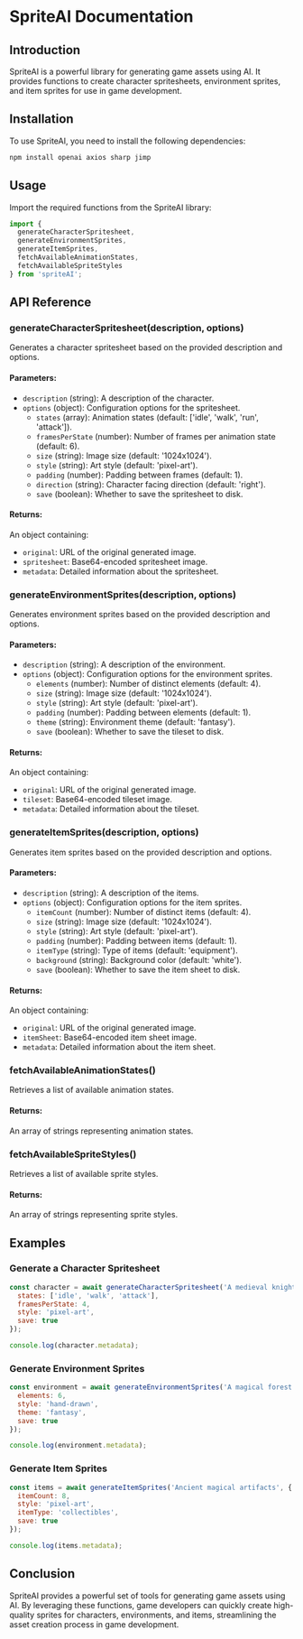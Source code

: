 # SpriteAI Documentation

## Introduction

SpriteAI is a powerful library for generating game assets using AI. It provides functions to create character spritesheets, environment sprites, and item sprites for use in game development.

## Installation

To use SpriteAI, you need to install the following dependencies:

```bash
npm install openai axios sharp jimp
```

## Usage

Import the required functions from the SpriteAI library:

```javascript
import { 
  generateCharacterSpritesheet, 
  generateEnvironmentSprites, 
  generateItemSprites, 
  fetchAvailableAnimationStates, 
  fetchAvailableSpriteStyles 
} from 'spriteAI';
```

## API Reference

### generateCharacterSpritesheet(description, options)

Generates a character spritesheet based on the provided description and options.

#### Parameters:

- `description` (string): A description of the character.
- `options` (object): Configuration options for the spritesheet.
  - `states` (array): Animation states (default: ['idle', 'walk', 'run', 'attack']).
  - `framesPerState` (number): Number of frames per animation state (default: 6).
  - `size` (string): Image size (default: '1024x1024').
  - `style` (string): Art style (default: 'pixel-art').
  - `padding` (number): Padding between frames (default: 1).
  - `direction` (string): Character facing direction (default: 'right').
  - `save` (boolean): Whether to save the spritesheet to disk.

#### Returns:

An object containing:
- `original`: URL of the original generated image.
- `spritesheet`: Base64-encoded spritesheet image.
- `metadata`: Detailed information about the spritesheet.

### generateEnvironmentSprites(description, options)

Generates environment sprites based on the provided description and options.

#### Parameters:

- `description` (string): A description of the environment.
- `options` (object): Configuration options for the environment sprites.
  - `elements` (number): Number of distinct elements (default: 4).
  - `size` (string): Image size (default: '1024x1024').
  - `style` (string): Art style (default: 'pixel-art').
  - `padding` (number): Padding between elements (default: 1).
  - `theme` (string): Environment theme (default: 'fantasy').
  - `save` (boolean): Whether to save the tileset to disk.

#### Returns:

An object containing:
- `original`: URL of the original generated image.
- `tileset`: Base64-encoded tileset image.
- `metadata`: Detailed information about the tileset.

### generateItemSprites(description, options)

Generates item sprites based on the provided description and options.

#### Parameters:

- `description` (string): A description of the items.
- `options` (object): Configuration options for the item sprites.
  - `itemCount` (number): Number of distinct items (default: 4).
  - `size` (string): Image size (default: '1024x1024').
  - `style` (string): Art style (default: 'pixel-art').
  - `padding` (number): Padding between items (default: 1).
  - `itemType` (string): Type of items (default: 'equipment').
  - `background` (string): Background color (default: 'white').
  - `save` (boolean): Whether to save the item sheet to disk.

#### Returns:

An object containing:
- `original`: URL of the original generated image.
- `itemSheet`: Base64-encoded item sheet image.
- `metadata`: Detailed information about the item sheet.

### fetchAvailableAnimationStates()

Retrieves a list of available animation states.

#### Returns:

An array of strings representing animation states.

### fetchAvailableSpriteStyles()

Retrieves a list of available sprite styles.

#### Returns:

An array of strings representing sprite styles.

## Examples

### Generate a Character Spritesheet

```javascript
const character = await generateCharacterSpritesheet('A medieval knight in armor', {
  states: ['idle', 'walk', 'attack'],
  framesPerState: 4,
  style: 'pixel-art',
  save: true
});

console.log(character.metadata);
```

### Generate Environment Sprites

```javascript
const environment = await generateEnvironmentSprites('A magical forest', {
  elements: 6,
  style: 'hand-drawn',
  theme: 'fantasy',
  save: true
});

console.log(environment.metadata);
```

### Generate Item Sprites

```javascript
const items = await generateItemSprites('Ancient magical artifacts', {
  itemCount: 8,
  style: 'pixel-art',
  itemType: 'collectibles',
  save: true
});

console.log(items.metadata);
```

## Conclusion

SpriteAI provides a powerful set of tools for generating game assets using AI. By leveraging these functions, game developers can quickly create high-quality sprites for characters, environments, and items, streamlining the asset creation process in game development.
